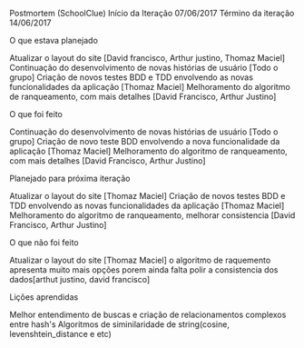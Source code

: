 Postmortem (SchoolClue)
Início da Iteração
07/06/2017
Término da iteração
14/06/2017

O que estava planejado

Atualizar o layout do site [David francisco, Arthur justino, Thomaz Maciel]
Continuação do desenvolvimento de novas histórias de usuário [Todo o grupo]
Criação de novos testes BDD e TDD envolvendo as novas funcionalidades da aplicação [Thomaz Maciel]
Melhoramento do algoritmo de ranqueamento, com mais detalhes [David Francisco, Arthur Justino]

O que foi feito

Continuação do desenvolvimento de novas histórias de usuário [Todo o grupo]
Criação de novo teste BDD envolvendo a nova funcionalidade da aplicação [Thomaz Maciel]
Melhoramento do algoritmo de ranqueamento, com mais detalhes [David Francisco, Arthur Justino]

Planejado para próxima iteração

Atualizar o layout do site [Thomaz Maciel]
Criação de novos testes BDD e TDD envolvendo as novas funcionalidades da aplicação [Thomaz Maciel]
Melhoramento do algoritmo de ranqueamento, melhorar consistencia [David Francisco, Arthur Justino]

O que não foi feito

Atualizar o layout do site [Thomaz Maciel]
o algoritmo de raquemento apresenta muito mais opções porem ainda falta polir a consistencia dos dados[arthut justino, david francisco]

Lições aprendidas

Melhor entendimento de buscas e criação de relacionamentos complexos entre hash's
Algoritmos de siminilaridade de string(cosine, levenshtein_distance e etc)